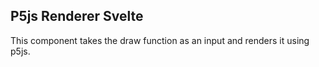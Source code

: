 ## P5js Renderer Svelte

This component takes the draw function as an input and renders it using p5js.
